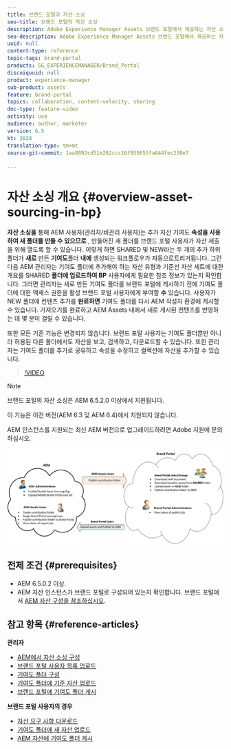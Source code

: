 ```yaml
---
title: 브랜드 포털의 자산 소싱
seo-title: 브랜드 포털의 자산 소싱
description: Adobe Experience Manager Assets 브랜드 포털에서 제공하는 자산 소싱 기능에 대한 통찰력을 얻을 수 있습니다.
seo-description: Adobe Experience Manager Assets 브랜드 포털에서 제공하는 자산 소싱 기능에 대한 통찰력을 얻을 수 있습니다.
uuid: null
content-type: reference
topic-tags: brand-portal
products: SG_EXPERIENCEMANAGER/Brand_Portal
discoiquuid: null
product: experience-manager
sub-product: assets
feature: brand-portal
topics: collaboration, content-velocity, sharing
doc-type: feature-video
activity: use
audience: author, marketer
version: 6.5
kt: 3838
translation-type: tm+mt
source-git-commit: 1aa8892cd51e262ccc16f955655fa644fec230e7

---
```



# 자산 소싱 개요 {#overview-asset-sourcing-in-bp}

**자산 소싱을** 통해 AEM 사용자(관리자/비관리 사용자)는 추가 자산 기여도 **속성을 사용하여 새 폴더를 만들 수 있으므로** , 만들어진 새 폴더를 브랜드 포털 사용자가 자산 제출을 위해 열도록 할 수 있습니다. 이렇게 하면 SHARED 및 NEW라는 두 개의 추가 하위 폴더가 **새로** 만든 **기여도**&#x200B;폴더 **내에** 생성되는 워크플로우가 자동으로트리거됩니다. 그런 다음 AEM 관리자는 기여도 폴더에 추가해야 하는 자산 유형과 기준선 자산 세트에 대한 개요를 SHARED **폴더에 업로드하여 BP** 사용자에게 필요한 참조 정보가 있는지 확인합니다. 그러면 관리자는 새로 만든 기여도 폴더를 브랜드 포털에 게시하기 전에 기여도 폴더에 대한 액세스 권한을 활성 브랜드 포털 사용자에게 부여할 **수** 있습니다. 사용자가 NEW 폴더에 컨텐츠 추가를 **완료하면** 기여도 폴더를 다시 AEM 작성자 환경에 게시할 수 있습니다. 가져오기를 완료하고 AEM Assets 내에서 새로 게시된 컨텐츠를 반영하는 데 몇 분이 걸릴 수 있습니다.

또한 모든 기존 기능은 변경되지 않습니다. 브랜드 포털 사용자는 기여도 폴더뿐만 아니라 허용된 다른 폴더에서도 자산을 보고, 검색하고, 다운로드할 수 있습니다. 또한 관리자는 기여도 폴더를 추가로 공유하고 속성을 수정하고 컬렉션에 자산을 추가할 수 있습니다.

>[!VIDEO](https://video.tv.adobe.com/v/29365/?quality=12)

>[!NOTE]
>
>브랜드 포털의 자산 소싱은 AEM 6.5.2.0 이상에서 지원됩니다.
>
>이 기능은 이전 버전(AEM 6.3 및 AEM 6.4)에서 지원되지 않습니다.
>
>AEM 인스턴스를 지원되는 최신 AEM 버전으로 업그레이드하려면 Adobe 지원에 문의하십시오.

![브랜드 포털 자산 소싱](assets/asset-sourcing.png)

## 전제 조건 {#prerequisites}

* AEM 6.5.0.2 이상.
* AEM 자산 인스턴스가 브랜드 포털로 구성되어 있는지 확인합니다. 브랜드 포털에서 [AEM 자산 구성을 참조하십시오](../using/configure-aem-assets-with-brand-portal.md).

## 참고 항목 {#reference-articles}

**관리자**

* [AEM에서 자산 소싱 구성](brand-portal-configure-asset-sourcing.md)
* [브랜드 포털 사용자 목록 업로드](brand-portal-configure-asset-sourcing.md)
* [기여도 폴더 구성](brand-portal-contribution-folder.md)
* [기여도 폴더에 기준 자산 업로드](brand-portal-upload-baseline-assets.md)
* [브랜드 포털에 기여도 폴더 게시](brand-portal-publish-contribution-folder-to-brand-portal.md)

**브랜드 포털 사용자의 경우**

* [자산 요구 사항 다운로드](brand-portal-download-asset-requirements.md)
* [기여도 폴더에 새 자산 업로드](brand-portal-upload-assets-to-contribution-folder.md)
* [AEM 자산에 기여도 폴더 게시](brand-portal-publish-contribution-folder-to-aem-assets.md)
